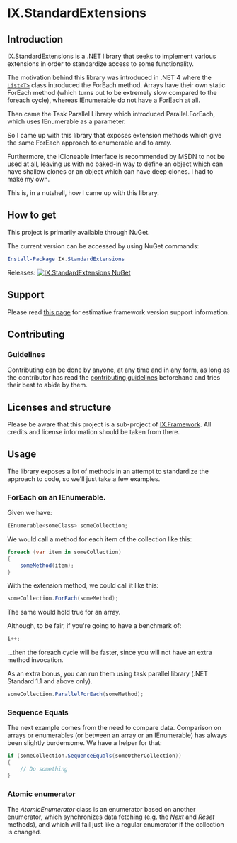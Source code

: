 # IX.StandardExtensions

## Introduction

IX.StandardExtensions is a .NET library that seeks to implement various extensions in order to
standardize access to some functionality.

The motivation behind this library was introduced in .NET 4 where the
[`List<T>`](https://msdn.microsoft.com/en-us/library/6sh2ey19.aspx) class introduced the ForEach
method. Arrays have their own static ForEach method (which turns out to be extremely slow compared
to the foreach cycle), whereas IEnumerable do not have a ForEach at all.

Then came the Task Parallel Library which introduced Parallel.ForEach, which uses IEnumerable as a
parameter.

So I came up with this library that exposes extension methods which give the same ForEach approach
to enumerable and to array.

Furthermore, the ICloneable interface is recommended by MSDN to not be used at all, leaving us with
no baked-in way to define an object which can have shallow clones or an object which can have deep
clones. I had to make my own.

This is, in a nutshell, how I came up with this library.

## How to get

This project is primarily available through NuGet.

The current version can be accessed by using NuGet commands:

```powershell
Install-Package IX.StandardExtensions
```

Releases: [![IX.StandardExtensions NuGet](https://img.shields.io/nuget/v/IX.StandardExtensions.svg)](https://www.nuget.org/packages/IX.StandardExtensions/)

## Support

Please read [this page](FrameworkVersionsSupport.md) for estimative framework version support information.

## Contributing

### Guidelines

Contributing can be done by anyone, at any time and in any form, as long as the
contributor has read the [contributing guidelines](https://adimosh.github.io/contributingguidelines)
beforehand and tries their best to abide by them.

## Licenses and structure

Please be aware that this project is a sub-project of [IX.Framework](https://github.com/adimosh/IX.Framework). All credits and license information should be taken from there.

## Usage

The library exposes a lot of methods in an attempt to standardize the approach to code, so we'll just take a few examples.

### ForEach on an IEnumerable.

Given we have:

```csharp
IEnumerable<someClass> someCollection;
```

We would call a method for each item of the collection like this:

```csharp
foreach (var item in someCollection)
{
    someMethod(item);
}
```

With the extension method, we could call it like this:

```csharp
someCollection.ForEach(someMethod);
```

The same would hold true for an array.

Although, to be fair, if you're going to have a benchmark of:

```csharp
i++;
```

...then the foreach cycle will be faster, since you will not have an extra method invocation.

As an extra bonus, you can run them using task parallel library (.NET Standard 1.1 and above only).

```csharp
someCollection.ParallelForEach(someMethod);
```

### Sequence Equals

The next example comes from the need to compare data. Comparison on arrays or enumerables (or between an array or an IEnumerable) has always been slightly burdensome. We have a helper for that:

```csharp
if (someCollection.SequenceEquals(someOtherCollection))
{
    // Do something
}
```

### Atomic enumerator

The _AtomicEnumerator_ class is an enumerator based on another enumerator, which synchronizes data fetching (e.g. the _Next_ and _Reset_ methods), and which will fail just like a regular enumerator if the collection is changed.